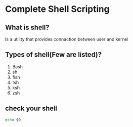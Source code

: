 #                            Complete Shell Scripting 
## What is shell?
Is a utility that provides connaction between user and kernel

## Types of shell(Few are listed)?
1. Bash
2. sh
3. fish
4. tsh
5. ksh
6. zsh 

## check your shell
```bash
echo $0
```
